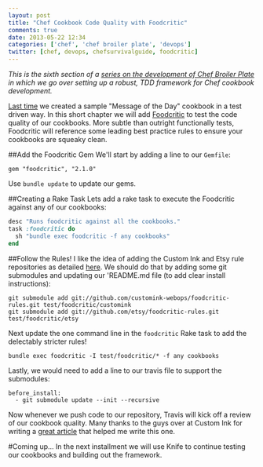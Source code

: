 ```yaml
---
layout: post
title: "Chef Cookbook Code Quality with Foodcritic"
comments: true
date: 2013-05-22 12:34
categories: ['chef', 'chef broiler plate', 'devops']
twitter: [chef, devops, chefsurvivalguide, foodcritic]
---
```


*This is the sixth section of a [series on the development of Chef Broiler Plate](http://neverstopbuilding.net/blog/categories/chef-broiler-plate/) in which we go over setting up a robust, TDD framework for Chef cookbook development.*

[Last time](http://neverstopbuilding.net/chefspec/) we created a sample "Message of the Day" cookbook in a test driven way. In this short chapter we will add [Foodcritic](http://acrmp.github.io/foodcritic/) to test the code quality of our cookbooks. More subtle than outright functionally tests, Foodcritic will reference some leading best practice rules to ensure your cookbooks are squeaky clean.

##Add the Foodcritic Gem
We'll start by adding a line to our `Gemfile`:

    gem "foodcritic", "2.1.0"

Use `bundle update` to update our gems.

##Creating a Rake Task
Lets add a rake task to execute the Foodcritic against any of our cookbooks:

```ruby
desc "Runs foodcritic against all the cookbooks."
task :foodcritic do
  sh "bundle exec foodcritic -f any cookbooks"
end
```

##Follow the Rules!
I like the idea of adding the Custom Ink and Etsy rule repositories as detailed [here](http://technology.customink.com/blog/2012/08/03/testing-chef-cookbooks/). We should do that by adding some git submodules and updating our 'README.md file (to add clear install instructions):

    git submodule add git://github.com/customink-webops/foodcritic-rules.git test/foodcritic/customink
    git submodule add git://github.com/etsy/foodcritic-rules.git test/foodcritic/etsy

Next update the one command line in the `foodcritic` Rake task to add the delectably stricter rules!

    bundle exec foodcritic -I test/foodcritic/* -f any cookbooks

Lastly, we would need to add a line to our travis file to support the submodules:

    before_install:
      - git submodule update --init --recursive

Now whenever we push code to our repository, Travis will kick off a review of our cookbook quality. Many thanks to the guys over at Custom Ink for writing a [great article](http://technology.customink.com/blog/2012/06/04/mvt-foodcritic-and-travis-ci/) that helped me write this one.

#Coming up…
In the next installment we will use Knife to continue testing our cookbooks and building out the framework.


